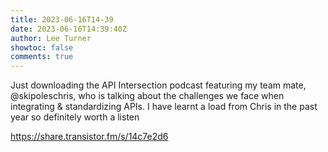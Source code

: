 ```yaml
---
title: 2023-06-16T14-39
date: 2023-06-16T14:39:40Z
author: Lee Turner
showtoc: false
comments: true
---
```


Just downloading the API Intersection podcast featuring my team mate, @skipoleschris, who is talking about the challenges we face when integrating &amp; standardizing APIs.  I have learnt a load from Chris in the past year so definitely worth a listen

https://share.transistor.fm/s/14c7e2d6

